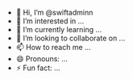 - 👋 Hi, I’m @swiftadminn
- 👀 I’m interested in ...
- 🌱 I’m currently learning ...
- 💞️ I’m looking to collaborate on ...
- 📫 How to reach me ...
- 😄 Pronouns: ...
- ⚡ Fun fact: ...

<!---
swiftadminn/swiftadminn is a ✨ special ✨ repository because its `README.md` (this file) appears on your GitHub profile.
You can click the Preview link to take a look at your changes.
--->
